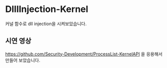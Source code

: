 # DlllInjection-Kernel
커널 함수로 dll injection을 시켜보았습니다.

## 시연 영상




https://github.com/Security-Development/ProcessList-KernelAPI
을 응용해서 만들어 보았습니다.
